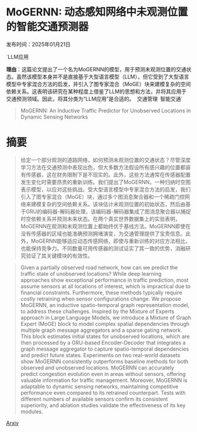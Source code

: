 # MoGERNN: 动态感知网络中未观测位置的智能交通预测器

发布时间：2025年01月21日

`LLM应用

**理由**：这篇论文提出了一个名为MoGERNN的模型，用于预测未观测位置的交通状态。虽然该模型本身并不是直接基于大型语言模型（LLM），但它受到了大型语言模型中专家混合方法的启发，并引入了图专家混合（MoGE）块来建模复杂的空间依赖关系。这表明该研究在某种程度上借鉴了LLM的思想和方法，并将其应用于交通预测领域。因此，将其分类为“LLM应用”是合适的。` `交通管理` `智能交通`

> MoGERNN: An Inductive Traffic Predictor for Unobserved Locations in Dynamic Sensing Networks

# 摘要

> 给定一个部分观测的道路网络，如何预测未观测位置的交通状态？尽管深度学习方法在交通预测中表现出色，但大多数方法假设所有感兴趣的位置都装有传感器，这在财务限制下是不现实的。此外，这些方法通常在传感器配置发生变化时需要昂贵的重新训练。我们提出了MoGERNN，一种归纳时空图表示模型，以应对这些挑战。受大型语言模型中专家混合方法的启发，我们引入了图专家混合（MoGE）块，通过多个图消息聚合器和一个稀疏门控网络来建模复杂的空间依赖关系。该块估计未观测位置的初始状态，然后由基于GRU的编码器-解码器处理，该编码器-解码器集成了图消息聚合器以捕捉时空依赖关系并预测未来状态。在两个真实世界数据集上的实验表明，MoGERNN在观测和未观测位置上都始终优于基线方法。MoGERNN即使在没有传感器的区域也能准确预测拥堵演变，为交通管理提供了宝贵信息。此外，MoGERNN能够适应动态传感网络，即使与重新训练的对应方法相比，也能保持竞争力。不同数量可用传感器的测试证实了其一致的优势，消融研究验证了其关键模块的有效性。

> Given a partially observed road network, how can we predict the traffic state of unobserved locations? While deep learning approaches show exceptional performance in traffic prediction, most assume sensors at all locations of interest, which is impractical due to financial constraints. Furthermore, these methods typically require costly retraining when sensor configurations change. We propose MoGERNN, an inductive spatio-temporal graph representation model, to address these challenges. Inspired by the Mixture of Experts approach in Large Language Models, we introduce a Mixture of Graph Expert (MoGE) block to model complex spatial dependencies through multiple graph message aggregators and a sparse gating network. This block estimates initial states for unobserved locations, which are then processed by a GRU-based Encoder-Decoder that integrates a graph message aggregator to capture spatio-temporal dependencies and predict future states. Experiments on two real-world datasets show MoGERNN consistently outperforms baseline methods for both observed and unobserved locations. MoGERNN can accurately predict congestion evolution even in areas without sensors, offering valuable information for traffic management. Moreover, MoGERNN is adaptable to dynamic sensing networks, maintaining competitive performance even compared to its retrained counterpart. Tests with different numbers of available sensors confirm its consistent superiority, and ablation studies validate the effectiveness of its key modules.

[Arxiv](https://arxiv.org/abs/2501.12281)